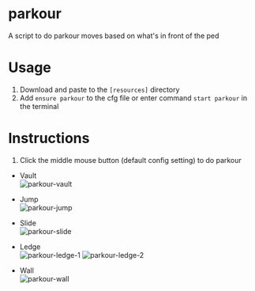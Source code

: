 # parkour
A script to do parkour moves based on what's in front of the ped

# Usage
1. Download and paste to the `[resources]` directory
2. Add `ensure parkour` to the cfg file or enter command `start parkour` in the terminal

# Instructions
1. Click the middle mouse button (default config setting) to do parkour

- Vault <br />
![parkour-vault](https://github.com/YohananL/parkour/assets/156287601/0b7ca90b-96f9-4ee8-bc45-56f7da81ddf1)

- Jump <br />
![parkour-jump](https://github.com/YohananL/parkour/assets/156287601/ef9e426b-3cf7-49dc-bbc9-eb48a89a3e08)

- Slide <br />
![parkour-slide](https://github.com/YohananL/parkour/assets/156287601/fd925320-be0d-4a9f-9bf1-b2284c77d4ee)

- Ledge <br />
![parkour-ledge-1](https://github.com/YohananL/parkour/assets/156287601/3327e9bb-9050-4757-9441-8b8ac26a3cb8)
![parkour-ledge-2](https://github.com/YohananL/parkour/assets/156287601/dd4fee52-a83a-4c8f-8130-68a24788766e)

- Wall <br />
![parkour-wall](https://github.com/YohananL/parkour/assets/156287601/6f4d378f-26be-42f9-b78a-c54bfbfee48c)
